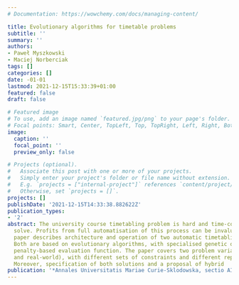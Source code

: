 ```yaml
---
# Documentation: https://wowchemy.com/docs/managing-content/

title: Evolutionary algorithms for timetable problems
subtitle: ''
summary: ''
authors:
- Paweł Myszkowski
- Maciej Norberciak
tags: []
categories: []
date: -01-01
lastmod: 2021-12-15T15:33:39+01:00
featured: false
draft: false

# Featured image
# To use, add an image named `featured.jpg/png` to your page's folder.
# Focal points: Smart, Center, TopLeft, Top, TopRight, Left, Right, BottomLeft, Bottom, BottomRight.
image:
  caption: ''
  focal_point: ''
  preview_only: false

# Projects (optional).
#   Associate this post with one or more of your projects.
#   Simply enter your project's folder or file name without extension.
#   E.g. `projects = ["internal-project"]` references `content/project/deep-learning/index.md`.
#   Otherwise, set `projects = []`.
projects: []
publishDate: '2021-12-15T14:33:38.882622Z'
publication_types:
- '2'
abstract: The university course timetabling problem is hard and time-consuming to
  solve. Profits from full automatisation of this process can be invaluable. This
  paper describes architecture and operation of two automatic timetabling systems.
  Both are based on evolutionary algorithms, with specialised genetic operators and
  penalty-based evaluation function. The paper covers two problem variations (theorethical
  and real-world), with different sets of constraints and different representations.
  Moreover, specification of both solutions and a proposal of hybrid
publication: '*Annales Universitatis Mariae Curie-Sklodowska, sectio AI--Informatica*'
---
```

